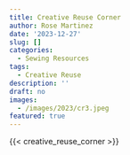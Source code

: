 ```yaml
---
title: Creative Reuse Corner
author: Rose Martinez
date: '2023-12-27'
slug: []
categories:
  - Sewing Resources
tags:
  - Creative Reuse
description: ''
draft: no
images:
  - /images/2023/cr3.jpeg
featured: true
---
```


{{< creative_reuse_corner >}}

